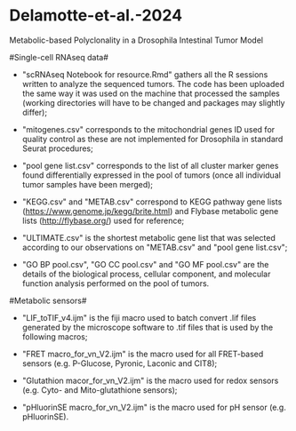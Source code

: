 # Delamotte-et-al.-2024
Metabolic-based Polyclonality in a Drosophila Intestinal Tumor Model

#Single-cell RNAseq data#

- "scRNAseq Notebook for resource.Rmd" gathers all the R sessions written to analyze the sequenced tumors. The code has been uploaded the same way it was used on the machine that processed the samples (working directories will have to be changed and packages may slightly differ);

- "mitogenes.csv" corresponds to the mitochondrial genes ID used for quality control as these are not implemented for Drosophila in standard Seurat procedures;

- "pool gene list.csv" corresponds to the list of all cluster marker genes found differentially expressed in the pool of tumors (once all individual tumor samples have been merged);

- "KEGG.csv" and "METAB.csv" correspond to KEGG pathway gene lists (https://www.genome.jp/kegg/brite.html) and Flybase metabolic gene lists (http://flybase.org/) used for reference;

- "ULTIMATE.csv" is the shortest metabolic gene list that was selected according to our observations on "METAB.csv" and "pool gene list.csv";

- "GO BP pool.csv", "GO CC pool.csv" and "GO MF pool.csv" are the details of the biological process, cellular component, and molecular function analysis performed on the pool of tumors.

#Metabolic sensors#

- "LIF_toTIF_v4.ijm" is the fiji macro used to batch convert .lif files generated by the microscope software to .tif files that is used by the following macros;

- "FRET macro_for_vn_V2.ijm" is the macro used for all FRET-based sensors (e.g. P-Glucose, Pyronic, Laconic and CIT8);

- "Glutathion macor_for_vn_V2.ijm" is the macro used for redox sensors (e.g. Cyto- and Mito-glutathione sensors);

- "pHluorinSE macro_for_vn_V2.ijm" is the macro used for pH sensor (e.g. pHluorinSE).
